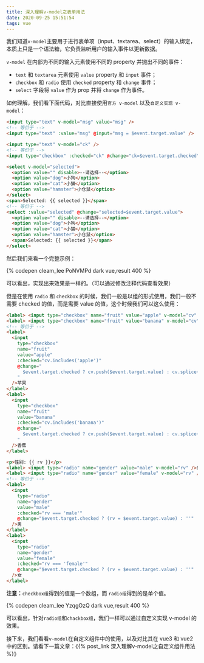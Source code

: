```yaml
---
title: 深入理解v-model之表单用法
date: 2020-09-25 15:51:54
tags: vue
---
```


我们知道`v-model`主要用于进行表单项（input、textarea、select）的输入绑定，本质上只是一个语法糖，它负责监听用户的输入事件以更新数据。

`v-model` 在内部为不同的输入元素使用不同的 property 并抛出不同的事件：

- `text` 和 `textarea` 元素使用 `value` property 和 `input` 事件；
- `checkbox` 和 `radio` 使用 `checked` property 和 `change` 事件；
- `select` 字段将 `value` 作为 prop 并将 `change` 作为事件。

如何理解，我们看下面代码，对比直接使用`官方 v-model` 以及`自定义实现 v-model`：

```html
<input type="text" v-model="msg" value="msg" />
<!-- 等价于 -->
<input type="text" :value="msg" @input="msg = $event.target.value" />

<input type="text" v-model="ck" />
<!-- 等价于 -->
<input type="checkbox" :checked="ck" @change="ck=$event.target.checked" />

<select v-model="selected">
  <option value="" disable>--请选择--</option>
  <option value="dog">小狗</option>
  <option value="cat">小猫</option>
  <option value="hamster">小仓鼠</option>
</select>
<span>Selected: {{ selected }}</span>
<!-- 等价于 -->
<select :value="selected" @change="selected=$event.target.value">
  <option value="" disable>--请选择--</option>
  <option value="dog">小狗</option>
  <option value="cat">小猫</option>
  <option value="hamster">小仓鼠</option>
  <span>Selected: {{ selected }}</span>
</select>
```

然后我们来看一个完整示例：

{% codepen cleam_lee PoNVMPd dark vue,result 400 %}

可以看出，实现出来效果是一样的。（可以通过修改注释代码查看效果）

但是在使用 `radio` 和 `checkbox` 的时候，我们一般是以组的形式使用，我们一般不需要 checked 的值，而是需要 value 的值，这个时候我们可以这么使用：

```html
<label> <input type="checkbox" name="fruit" value="apple" v-model="cv" />苹果 </label>
<label> <input type="checkbox" name="fruit" value="banana" v-model="cv" />香蕉 </label>
<!-- 等价于 -->
<label>
  <input
    type="checkbox"
    name="fruit"
    value="apple"
    :checked="cv.includes('apple')"
    @change="
      $event.target.checked ? cv.push($event.target.value) : cv.splice($event.target.value, 1)
    "
  />苹果
</label>
<label>
  <input
    type="checkbox"
    name="fruit"
    value="banana"
    :checked="cv.includes('banana')"
    @change="
      $event.target.checked ? cv.push($event.target.value) : cv.splice($event.target.value, 1)
    "
  />香蕉
</label>

<p>性别: {{ rv }}</p>
<label> <input type="radio" name="gender" value="male" v-model="rv" />男 </label>
<label> <input type="radio" name="gender" value="female" v-model="rv" />女 </label>
<!-- 等价于 -->
<label>
  <input
    type="radio"
    name="gender"
    value="male"
    :checked="rv === 'male'"
    @change="$event.target.checked ? (rv = $event.target.value) : ''"
  />男
</label>
<label>
  <input
    type="radio"
    name="gender"
    value="female"
    :checked="rv === 'female'"
    @change="$event.target.checked ? (rv = $event.target.value) : ''"
  />女
</label>
```

**注意：**`checkbox组`得到的值是一个数组，而 `radio组`得到的是单个值。

{% codepen cleam_lee YzqgOzQ dark vue,result 400 %}

可以看出，针对`radio组`和`chackbox组`，我们一样可以通过自定义实现 v-model 的效果。

接下来，我们看看`v-model`在自定义组件中的使用，以及对比其在 vue3 和 vue2 中的区别。请看下一篇文章：《{% post_link 深入理解v-model之自定义组件用法 %}》
